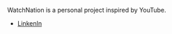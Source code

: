 WatchNation is a personal project inspired by YouTube.

- [LinkenIn](https://www.linkedin.com/in/simarpreet-singh-6854a327b/)